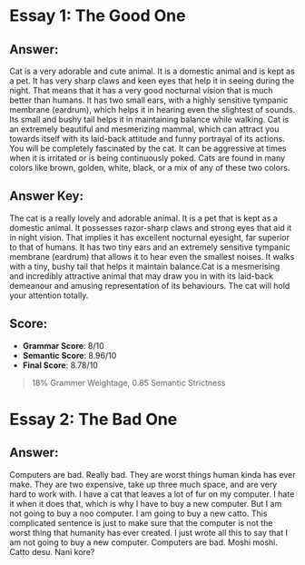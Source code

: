 # Essay 1: The Good One

## Answer:

Cat is a very adorable and cute animal. It is a domestic animal and is kept as a pet. It has very sharp claws and keen eyes that help it in seeing during the night. That means that it has a very good nocturnal vision that is much better than humans. It has two small ears, with a highly sensitive tympanic membrane (eardrum), which helps it in hearing even the slightest of sounds. Its small and bushy tail helps it in maintaining balance while walking. Cat is an extremely beautiful and mesmerizing mammal, which can attract you towards itself with its laid-back attitude and funny portrayal of its actions. You will be completely fascinated by the cat. It can be aggressive at times when it is irritated or is being continuously poked. Cats are found in many colors like brown, golden, white, black, or a mix of any of these two colors.

## Answer Key:

The cat is a really lovely and adorable animal. It is a pet that is kept as a domestic animal. It possesses razor-sharp claws and strong eyes that aid it in night vision. That implies it has excellent nocturnal eyesight, far superior to that of humans. It has two tiny ears and an extremely sensitive tympanic membrane (eardrum) that allows it to hear even the smallest noises. It walks with a tiny, bushy tail that helps it maintain balance.Cat is a mesmerising and incredibly attractive animal that may draw you in with its laid-back demeanour and amusing representation of its behaviours. The cat will hold your attention totally.

## Score:

- **Grammar Score**: 8/10
- **Semantic Score**: 8.96/10
- **Final Score**: 8.78/10
> 18% Grammer Weightage, 0.85 Semantic Strictness


# Essay 2: The Bad One

## Answer:

<!-- A bad essay about how bad computers are -->
Computers are bad. Really bad. They are worst things human kinda has ever make. They are two expensive, take up three much space, and are very hard to work with. I have a cat that leaves a lot of fur on my computer. I hate it when it does that, which is why I have to buy a new computer. But I am not going to buy a noo computer. I am going to buy a new catto. This complicated sentence is just to make sure that the computer is not the worst thing that humanity has ever created. I just wrote all this to say that I am not going to buy a new computer. Computers are bad. Moshi moshi. Catto desu. Nani kore?